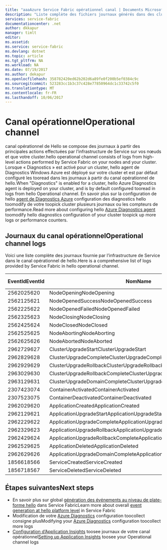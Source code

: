```yaml
---
title: "aaaAzure Service Fabric opérationnel canal | Documents Microsoft"
description: "Liste complète des fichiers journaux générés dans des clusters de canal opérationnel d’Azure Service Fabric hello."
services: service-fabric
documentationcenter: .net
author: dkkapur
manager: timlt
editor: 
ms.assetid: 
ms.service: service-fabric
ms.devlang: dotnet
ms.topic: article
ms.tgt_pltfrm: NA
ms.workload: NA
ms.date: 07/19/2017
ms.author: dekapur
ms.openlocfilehash: 358782420ed62b202d6a89fe0f200b5ef0384c9c
ms.sourcegitcommit: 523283cc1b3c37c428e77850964dc1c33742c5f0
ms.translationtype: MT
ms.contentlocale: fr-FR
ms.lasthandoff: 10/06/2017
---
```

# <a name="operational-channel"></a><span data-ttu-id="d23ef-103">Canal opérationnel</span><span class="sxs-lookup"><span data-stu-id="d23ef-103">Operational channel</span></span> 

<span data-ttu-id="d23ef-104">canal opérationnel de Hello se compose des journaux à partir des principales actions effectuées par l’infrastructure de Service sur vos nœuds et que votre cluster.</span><span class="sxs-lookup"><span data-stu-id="d23ef-104">hello operational channel consists of logs from high-level actions performed by Service Fabric on your nodes and your cluster.</span></span> <span data-ttu-id="d23ef-105">Lorsque « Diagnostics » est activé pour un cluster, hello agent de Diagnostics Windows Azure est déployé sur votre cluster et est par défaut configuré les tooread dans les journaux à partir du canal opérationnel de hello.</span><span class="sxs-lookup"><span data-stu-id="d23ef-105">When "Diagnostics" is enabled for a cluster, hello Azure Diagnostics agent is deployed on your cluster, and is by default configured tooread in logs from hello Operational channel.</span></span> <span data-ttu-id="d23ef-106">En savoir plus sur la configuration de hello [agent de Diagnostics Azure](service-fabric-diagnostics-event-aggregation-wad.md) configuration des diagnostics hello toomodify de votre toopick cluster plusieurs journaux ou les compteurs de performance.</span><span class="sxs-lookup"><span data-stu-id="d23ef-106">Read more about configuring hello [Azure Diagnostics agent](service-fabric-diagnostics-event-aggregation-wad.md) toomodify hello diagnostics configuration of your cluster toopick up more logs or performance counters.</span></span> 

## <a name="operational-channel-logs"></a><span data-ttu-id="d23ef-107">Journaux du canal opérationnel</span><span class="sxs-lookup"><span data-stu-id="d23ef-107">Operational channel logs</span></span> 

<span data-ttu-id="d23ef-108">Voici une liste complète des journaux fournie par l’infrastructure de Service dans le canal opérationnel de hello.</span><span class="sxs-lookup"><span data-stu-id="d23ef-108">Here is a comprehensive list of logs provided by Service Fabric in hello operational channel.</span></span> 

| <span data-ttu-id="d23ef-109">EventId</span><span class="sxs-lookup"><span data-stu-id="d23ef-109">EventId</span></span> | <span data-ttu-id="d23ef-110">Nom</span><span class="sxs-lookup"><span data-stu-id="d23ef-110">Name</span></span> | <span data-ttu-id="d23ef-111">Source (tâche)</span><span class="sxs-lookup"><span data-stu-id="d23ef-111">Source (Task)</span></span> | <span data-ttu-id="d23ef-112">Niveau</span><span class="sxs-lookup"><span data-stu-id="d23ef-112">Level</span></span> |
| --- | --- | --- | --- |
| <span data-ttu-id="d23ef-113">25620</span><span class="sxs-lookup"><span data-stu-id="d23ef-113">25620</span></span> | <span data-ttu-id="d23ef-114">NodeOpening</span><span class="sxs-lookup"><span data-stu-id="d23ef-114">NodeOpening</span></span> | <span data-ttu-id="d23ef-115">FabricNode</span><span class="sxs-lookup"><span data-stu-id="d23ef-115">FabricNode</span></span> | <span data-ttu-id="d23ef-116">Informations</span><span class="sxs-lookup"><span data-stu-id="d23ef-116">Informational</span></span> |
| <span data-ttu-id="d23ef-117">25621</span><span class="sxs-lookup"><span data-stu-id="d23ef-117">25621</span></span> | <span data-ttu-id="d23ef-118">NodeOpenedSuccess</span><span class="sxs-lookup"><span data-stu-id="d23ef-118">NodeOpenedSuccess</span></span> | <span data-ttu-id="d23ef-119">FabricNode</span><span class="sxs-lookup"><span data-stu-id="d23ef-119">FabricNode</span></span> | <span data-ttu-id="d23ef-120">Informations</span><span class="sxs-lookup"><span data-stu-id="d23ef-120">Informational</span></span> |
| <span data-ttu-id="d23ef-121">25622</span><span class="sxs-lookup"><span data-stu-id="d23ef-121">25622</span></span> | <span data-ttu-id="d23ef-122">NodeOpenedFailed</span><span class="sxs-lookup"><span data-stu-id="d23ef-122">NodeOpenedFailed</span></span> | <span data-ttu-id="d23ef-123">FabricNode</span><span class="sxs-lookup"><span data-stu-id="d23ef-123">FabricNode</span></span> | <span data-ttu-id="d23ef-124">Informations</span><span class="sxs-lookup"><span data-stu-id="d23ef-124">Informational</span></span> |
| <span data-ttu-id="d23ef-125">25623</span><span class="sxs-lookup"><span data-stu-id="d23ef-125">25623</span></span> | <span data-ttu-id="d23ef-126">NodeClosing</span><span class="sxs-lookup"><span data-stu-id="d23ef-126">NodeClosing</span></span> | <span data-ttu-id="d23ef-127">FabricNode</span><span class="sxs-lookup"><span data-stu-id="d23ef-127">FabricNode</span></span> | <span data-ttu-id="d23ef-128">Informations</span><span class="sxs-lookup"><span data-stu-id="d23ef-128">Informational</span></span> |
| <span data-ttu-id="d23ef-129">25624</span><span class="sxs-lookup"><span data-stu-id="d23ef-129">25624</span></span> | <span data-ttu-id="d23ef-130">NodeClosed</span><span class="sxs-lookup"><span data-stu-id="d23ef-130">NodeClosed</span></span> | <span data-ttu-id="d23ef-131">FabricNode</span><span class="sxs-lookup"><span data-stu-id="d23ef-131">FabricNode</span></span> | <span data-ttu-id="d23ef-132">Informations</span><span class="sxs-lookup"><span data-stu-id="d23ef-132">Informational</span></span> |
| <span data-ttu-id="d23ef-133">25625</span><span class="sxs-lookup"><span data-stu-id="d23ef-133">25625</span></span> | <span data-ttu-id="d23ef-134">NodeAborting</span><span class="sxs-lookup"><span data-stu-id="d23ef-134">NodeAborting</span></span> | <span data-ttu-id="d23ef-135">FabricNode</span><span class="sxs-lookup"><span data-stu-id="d23ef-135">FabricNode</span></span> | <span data-ttu-id="d23ef-136">Informations</span><span class="sxs-lookup"><span data-stu-id="d23ef-136">Informational</span></span> |
| <span data-ttu-id="d23ef-137">25626</span><span class="sxs-lookup"><span data-stu-id="d23ef-137">25626</span></span> | <span data-ttu-id="d23ef-138">NodeAborted</span><span class="sxs-lookup"><span data-stu-id="d23ef-138">NodeAborted</span></span> | <span data-ttu-id="d23ef-139">FabricNode</span><span class="sxs-lookup"><span data-stu-id="d23ef-139">FabricNode</span></span> | <span data-ttu-id="d23ef-140">Informations</span><span class="sxs-lookup"><span data-stu-id="d23ef-140">Informational</span></span> |
| <span data-ttu-id="d23ef-141">29627</span><span class="sxs-lookup"><span data-stu-id="d23ef-141">29627</span></span> | <span data-ttu-id="d23ef-142">ClusterUpgradeStart</span><span class="sxs-lookup"><span data-stu-id="d23ef-142">ClusterUpgradeStart</span></span> | <span data-ttu-id="d23ef-143">CM</span><span class="sxs-lookup"><span data-stu-id="d23ef-143">CM</span></span> | <span data-ttu-id="d23ef-144">Informations</span><span class="sxs-lookup"><span data-stu-id="d23ef-144">Informational</span></span> |
| <span data-ttu-id="d23ef-145">29628</span><span class="sxs-lookup"><span data-stu-id="d23ef-145">29628</span></span> | <span data-ttu-id="d23ef-146">ClusterUpgradeComplete</span><span class="sxs-lookup"><span data-stu-id="d23ef-146">ClusterUpgradeComplete</span></span> | <span data-ttu-id="d23ef-147">CM</span><span class="sxs-lookup"><span data-stu-id="d23ef-147">CM</span></span> | <span data-ttu-id="d23ef-148">Informations</span><span class="sxs-lookup"><span data-stu-id="d23ef-148">Informational</span></span> |
| <span data-ttu-id="d23ef-149">29629</span><span class="sxs-lookup"><span data-stu-id="d23ef-149">29629</span></span> | <span data-ttu-id="d23ef-150">ClusterUpgradeRollback</span><span class="sxs-lookup"><span data-stu-id="d23ef-150">ClusterUpgradeRollback</span></span> | <span data-ttu-id="d23ef-151">CM</span><span class="sxs-lookup"><span data-stu-id="d23ef-151">CM</span></span> | <span data-ttu-id="d23ef-152">Informations</span><span class="sxs-lookup"><span data-stu-id="d23ef-152">Informational</span></span> |
| <span data-ttu-id="d23ef-153">29630</span><span class="sxs-lookup"><span data-stu-id="d23ef-153">29630</span></span> | <span data-ttu-id="d23ef-154">ClusterUpgradeRollbackComplete</span><span class="sxs-lookup"><span data-stu-id="d23ef-154">ClusterUpgradeRollbackComplete</span></span> | <span data-ttu-id="d23ef-155">CM</span><span class="sxs-lookup"><span data-stu-id="d23ef-155">CM</span></span> | <span data-ttu-id="d23ef-156">Informations</span><span class="sxs-lookup"><span data-stu-id="d23ef-156">Informational</span></span> |
| <span data-ttu-id="d23ef-157">29631</span><span class="sxs-lookup"><span data-stu-id="d23ef-157">29631</span></span> | <span data-ttu-id="d23ef-158">ClusterUpgradeDomainComplete</span><span class="sxs-lookup"><span data-stu-id="d23ef-158">ClusterUpgradeDomainComplete</span></span> | <span data-ttu-id="d23ef-159">CM</span><span class="sxs-lookup"><span data-stu-id="d23ef-159">CM</span></span> | <span data-ttu-id="d23ef-160">Informations</span><span class="sxs-lookup"><span data-stu-id="d23ef-160">Informational</span></span> |
| <span data-ttu-id="d23ef-161">23074</span><span class="sxs-lookup"><span data-stu-id="d23ef-161">23074</span></span> | <span data-ttu-id="d23ef-162">ContainerActivated</span><span class="sxs-lookup"><span data-stu-id="d23ef-162">ContainerActivated</span></span> | <span data-ttu-id="d23ef-163">Hébergement</span><span class="sxs-lookup"><span data-stu-id="d23ef-163">Hosting</span></span> | <span data-ttu-id="d23ef-164">Informations</span><span class="sxs-lookup"><span data-stu-id="d23ef-164">Informational</span></span> |
| <span data-ttu-id="d23ef-165">23075</span><span class="sxs-lookup"><span data-stu-id="d23ef-165">23075</span></span> | <span data-ttu-id="d23ef-166">ContainerDeactivated</span><span class="sxs-lookup"><span data-stu-id="d23ef-166">ContainerDeactivated</span></span> | <span data-ttu-id="d23ef-167">Hébergement</span><span class="sxs-lookup"><span data-stu-id="d23ef-167">Hosting</span></span> | <span data-ttu-id="d23ef-168">Informations</span><span class="sxs-lookup"><span data-stu-id="d23ef-168">Informational</span></span> |
| <span data-ttu-id="d23ef-169">29620</span><span class="sxs-lookup"><span data-stu-id="d23ef-169">29620</span></span> | <span data-ttu-id="d23ef-170">ApplicationCreated</span><span class="sxs-lookup"><span data-stu-id="d23ef-170">ApplicationCreated</span></span> | <span data-ttu-id="d23ef-171">CM</span><span class="sxs-lookup"><span data-stu-id="d23ef-171">CM</span></span> | <span data-ttu-id="d23ef-172">Informations</span><span class="sxs-lookup"><span data-stu-id="d23ef-172">Informational</span></span> |
| <span data-ttu-id="d23ef-173">29621</span><span class="sxs-lookup"><span data-stu-id="d23ef-173">29621</span></span> | <span data-ttu-id="d23ef-174">ApplicationUpgradeStart</span><span class="sxs-lookup"><span data-stu-id="d23ef-174">ApplicationUpgradeStart</span></span> | <span data-ttu-id="d23ef-175">CM</span><span class="sxs-lookup"><span data-stu-id="d23ef-175">CM</span></span> | <span data-ttu-id="d23ef-176">Informations</span><span class="sxs-lookup"><span data-stu-id="d23ef-176">Informational</span></span> |
| <span data-ttu-id="d23ef-177">29622</span><span class="sxs-lookup"><span data-stu-id="d23ef-177">29622</span></span> | <span data-ttu-id="d23ef-178">ApplicationUpgradeComplete</span><span class="sxs-lookup"><span data-stu-id="d23ef-178">ApplicationUpgradeComplete</span></span> | <span data-ttu-id="d23ef-179">CM</span><span class="sxs-lookup"><span data-stu-id="d23ef-179">CM</span></span> | <span data-ttu-id="d23ef-180">Informations</span><span class="sxs-lookup"><span data-stu-id="d23ef-180">Informational</span></span> |
| <span data-ttu-id="d23ef-181">29623</span><span class="sxs-lookup"><span data-stu-id="d23ef-181">29623</span></span> | <span data-ttu-id="d23ef-182">ApplicationUpgradeRollback</span><span class="sxs-lookup"><span data-stu-id="d23ef-182">ApplicationUpgradeRollback</span></span> | <span data-ttu-id="d23ef-183">CM</span><span class="sxs-lookup"><span data-stu-id="d23ef-183">CM</span></span> | <span data-ttu-id="d23ef-184">Informations</span><span class="sxs-lookup"><span data-stu-id="d23ef-184">Informational</span></span> |
| <span data-ttu-id="d23ef-185">29624</span><span class="sxs-lookup"><span data-stu-id="d23ef-185">29624</span></span> | <span data-ttu-id="d23ef-186">ApplicationUpgradeRollbackComplete</span><span class="sxs-lookup"><span data-stu-id="d23ef-186">ApplicationUpgradeRollbackComplete</span></span> | <span data-ttu-id="d23ef-187">CM</span><span class="sxs-lookup"><span data-stu-id="d23ef-187">CM</span></span> | <span data-ttu-id="d23ef-188">Informations</span><span class="sxs-lookup"><span data-stu-id="d23ef-188">Informational</span></span> |
| <span data-ttu-id="d23ef-189">29625</span><span class="sxs-lookup"><span data-stu-id="d23ef-189">29625</span></span> | <span data-ttu-id="d23ef-190">ApplicationDeleted</span><span class="sxs-lookup"><span data-stu-id="d23ef-190">ApplicationDeleted</span></span> | <span data-ttu-id="d23ef-191">CM</span><span class="sxs-lookup"><span data-stu-id="d23ef-191">CM</span></span> | <span data-ttu-id="d23ef-192">Informations</span><span class="sxs-lookup"><span data-stu-id="d23ef-192">Informational</span></span> |
| <span data-ttu-id="d23ef-193">29626</span><span class="sxs-lookup"><span data-stu-id="d23ef-193">29626</span></span> | <span data-ttu-id="d23ef-194">ApplicationUpgradeDomainComplete</span><span class="sxs-lookup"><span data-stu-id="d23ef-194">ApplicationUpgradeDomainComplete</span></span> | <span data-ttu-id="d23ef-195">CM</span><span class="sxs-lookup"><span data-stu-id="d23ef-195">CM</span></span> | <span data-ttu-id="d23ef-196">Informations</span><span class="sxs-lookup"><span data-stu-id="d23ef-196">Informational</span></span> |
| <span data-ttu-id="d23ef-197">18566</span><span class="sxs-lookup"><span data-stu-id="d23ef-197">18566</span></span> | <span data-ttu-id="d23ef-198">ServiceCreated</span><span class="sxs-lookup"><span data-stu-id="d23ef-198">ServiceCreated</span></span> | <span data-ttu-id="d23ef-199">FM</span><span class="sxs-lookup"><span data-stu-id="d23ef-199">FM</span></span> | <span data-ttu-id="d23ef-200">Informations</span><span class="sxs-lookup"><span data-stu-id="d23ef-200">Informational</span></span> |
| <span data-ttu-id="d23ef-201">18567</span><span class="sxs-lookup"><span data-stu-id="d23ef-201">18567</span></span> | <span data-ttu-id="d23ef-202">ServiceDeleted</span><span class="sxs-lookup"><span data-stu-id="d23ef-202">ServiceDeleted</span></span> | <span data-ttu-id="d23ef-203">FM</span><span class="sxs-lookup"><span data-stu-id="d23ef-203">FM</span></span> | <span data-ttu-id="d23ef-204">Informations</span><span class="sxs-lookup"><span data-stu-id="d23ef-204">Informational</span></span> |

## <a name="next-steps"></a><span data-ttu-id="d23ef-205">Étapes suivantes</span><span class="sxs-lookup"><span data-stu-id="d23ef-205">Next steps</span></span>

* <span data-ttu-id="d23ef-206">En savoir plus sur global [génération des événements au niveau de plate-forme hello](service-fabric-diagnostics-event-generation-infra.md) dans Service Fabric</span><span class="sxs-lookup"><span data-stu-id="d23ef-206">Learn more about overall [event generation at hello platform level](service-fabric-diagnostics-event-generation-infra.md) in Service Fabric</span></span>
* <span data-ttu-id="d23ef-207">Modification de votre [Azure Diagnostics](service-fabric-diagnostics-event-aggregation-wad.md) configuration toocollect consigne plus</span><span class="sxs-lookup"><span data-stu-id="d23ef-207">Modifying your [Azure Diagnostics](service-fabric-diagnostics-event-aggregation-wad.md) configuration toocollect more logs</span></span>
* <span data-ttu-id="d23ef-208">[Configuration d’Application Insights](service-fabric-diagnostics-event-analysis-appinsights.md) toosee journaux de votre canal opérationnel</span><span class="sxs-lookup"><span data-stu-id="d23ef-208">[Setting up Application Insights](service-fabric-diagnostics-event-analysis-appinsights.md) toosee your Operational channel logs</span></span>
